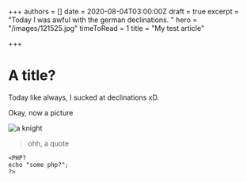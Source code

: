+++
authors = []
date = 2020-08-04T03:00:00Z
draft = true
excerpt = "Today I was awful with the german declinations. "
hero = "/images/121525.jpg"
timeToRead = 1
title = "My test article"

+++

# A title?

Today like always, I sucked at declinations xD.

Okay, now a picture

![a knight](/images/121525.jpg "ohhh, the title")

> ohh, a quote

    <PHP? 
    echo "some php?";
    ?>